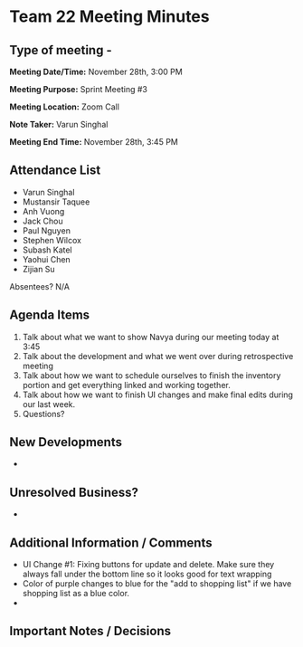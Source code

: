# Team 22 Meeting Minutes
## Type of meeting - 

**Meeting Date/Time:**   November 28th, 3:00 PM

**Meeting Purpose:**   Sprint Meeting #3

**Meeting Location:**   Zoom Call

**Note Taker:** Varun Singhal

**Meeting End Time:** November 28th, 3:45 PM

## Attendance List
- Varun Singhal
- Mustansir Taquee
- Anh Vuong
- Jack Chou
- Paul Nguyen
- Stephen Wilcox
- Subash Katel
- Yaohui Chen   
- Zijian Su
  
Absentees?
N/A

## Agenda Items 
1. Talk about what we want to show Navya during our meeting today at 3:45
2. Talk about the development and what we went over during retrospective meeting
3. Talk about how we want to schedule ourselves to finish the inventory portion and get everything linked and working together.
4. Talk about how we want to finish UI changes and make final edits during our last week. 
5. Questions?

## New Developments
- 

## Unresolved Business?
- 

## Additional Information / Comments
- UI Change #1: Fixing buttons for update and delete. Make sure they always fall under the bottom line so it looks good for text wrapping
- Color of purple changes to blue for the "add to shopping list" if we have shopping list as a blue color.
-  


## Important Notes / Decisions


